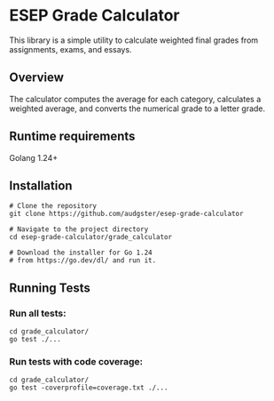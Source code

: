 # ESEP Grade Calculator

This library is a simple utility to calculate weighted final grades from assignments, exams, and essays.

## Overview
The calculator computes the average for each category, calculates a weighted average, and converts the numerical grade to a letter grade.


## Runtime requirements
Golang 1.24+

## Installation

```
# Clone the repository
git clone https://github.com/audgster/esep-grade-calculator

# Navigate to the project directory
cd esep-grade-calculator/grade_calculator

# Download the installer for Go 1.24 
# from https://go.dev/dl/ and run it.
```

## Running Tests

### Run all tests:
```
cd grade_calculator/
go test ./...
```

### Run tests with code coverage:
```
cd grade_calculator/
go test -coverprofile=coverage.txt ./...
```